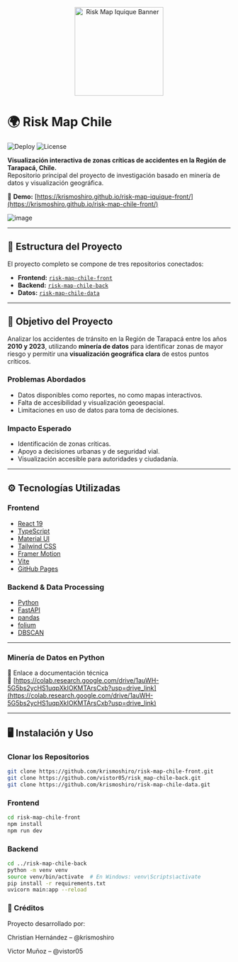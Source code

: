<p align="center">
  <img src="https://github.com/user-attachments/assets/fd215dff-0a3f-4a5e-ae30-c14073edbd4b" alt="Risk Map Iquique Banner" width="200"/>
</p>

# 🌍 Risk Map Chile

![Deploy](https://img.shields.io/github/deployments/krismoshiro/risk-map-chile-front/github-pages?label=Deploy&style=flat-square)
![License](https://img.shields.io/badge/license-MIT-blue.svg)

**Visualización interactiva de zonas críticas de accidentes en la Región de Tarapacá, Chile.**  
Repositorio principal del proyecto de investigación basado en minería de datos y visualización geográfica.

🔗 **Demo:** [https://krismoshiro.github.io/risk-map-iquique-front/](https://krismoshiro.github.io/risk-map-chile-front/)

![image](https://github.com/user-attachments/assets/0e33f5b9-6817-40a3-8ca8-db425d9f2f23)

---

## 🧩 Estructura del Proyecto

El proyecto completo se compone de tres repositorios conectados:

- **Frontend:** [`risk-map-chile-front`](https://github.com/krismoshiro/risk-map-chile-front)
- **Backend:** [`risk-map-chile-back`](https://github.com/vistor05/risk_map_chile_back) 
- **Datos:** [`risk-map-chile-data`](https://github.com/krismoshiro/risk-map-chile-data)

---

## 📌 Objetivo del Proyecto

Analizar los accidentes de tránsito en la Región de Tarapacá entre los años **2010 y 2023**, utilizando **minería de datos** para identificar zonas de mayor riesgo y permitir una **visualización geográfica clara** de estos puntos críticos.

### Problemas Abordados

- Datos disponibles como reportes, no como mapas interactivos.
- Falta de accesibilidad y visualización geoespacial.
- Limitaciones en uso de datos para toma de decisiones.

### Impacto Esperado

- Identificación de zonas críticas.
- Apoyo a decisiones urbanas y de seguridad vial.
- Visualización accesible para autoridades y ciudadanía.

---

## ⚙️ Tecnologías Utilizadas

### Frontend

- [React 19](https://react.dev/)
- [TypeScript](https://www.typescriptlang.org/)
- [Material UI](https://mui.com/)
- [Tailwind CSS](https://tailwindcss.com/)
- [Framer Motion](https://www.framer.com/motion/)
- [Vite](https://vitejs.dev/)
- [GitHub Pages](https://pages.github.com/)

### Backend & Data Processing

- [Python](https://www.python.org/)
- [FastAPI](https://fastapi.tiangolo.com/)
- [pandas](https://pandas.pydata.org/)
- [folium](https://python-visualization.github.io/folium/)
- [DBSCAN](https://scikit-learn.org/stable/modules/generated/sklearn.cluster.DBSCAN.html)

---

### Minería de Datos en Python

📍 Enlace a documentación técnica  
🔗 [https://colab.research.google.com/drive/1auWH-5G5bs2ycHS1uqpXkIOKMTArsCxb?usp=drive_link](https://colab.research.google.com/drive/1auWH-5G5bs2ycHS1uqpXkIOKMTArsCxb?usp=drive_link)

---

## 🖥️ Instalación y Uso

### Clonar los Repositorios

```bash
git clone https://github.com/krismoshiro/risk-map-chile-front.git
git clone https://github.com/vistor05/risk_map-chile-back.git
git clone https://github.com/krismoshiro/risk-map-chile-data.git
```
### Frontend
```bash
cd risk-map-chile-front
npm install
npm run dev
```
### Backend
```bash
cd ../risk-map-chile-back
python -m venv venv
source venv/bin/activate  # En Windows: venv\Scripts\activate
pip install -r requirements.txt
uvicorn main:app --reload
```
### 👥 Créditos
Proyecto desarrollado por:

Christian Hernández – @krismoshiro

Victor Muñoz – @vistor05
